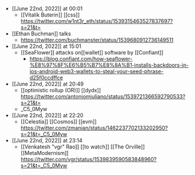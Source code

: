- [[June 22nd, 2022]] at 00:01
    - [[Vitalik Buterin]] [[css]] https://twitter.com/w1nt3r_eth/status/1539315463527837697?s=21&t=
- [[Ethan Buchman]] talks
    - https://twitter.com/buchmanster/status/1539680912736149511
- [[June 22nd, 2022]] at 15:01
    - [[SeaFlower]] attacks on[[wallet]] software by [[Confiant]]
        - https://blog.confiant.com/how-seaflower-%E8%97%8F%E6%B5%B7%E8%8A%B1-installs-backdoors-in-ios-android-web3-wallets-to-steal-your-seed-phrase-d25f0ccdffce
- [[June 22nd, 2022]] at 20:49
    - [[optimistic rollup (OR)]] [[dydx]] https://twitter.com/antoniomjuliano/status/1539721366592790533?s=21&t=
    - _C5_0Myw
- [[June 22nd, 2022]] at 22:20
    - [[Celestia]] [[Cosmos]] [[evm]] https://twitter.com/zmanian/status/1462237702133202950?s=21&t=_C5_0Myw
- [[June 22nd, 2022]] at 23:14
    - [[Venkatesh "vgr" Rao]] [[to watch]] [[The Orville]] [[MetaModernism]] https://twitter.com/vgr/status/1539839590583848960?s=21&t=_C5_0Myw
